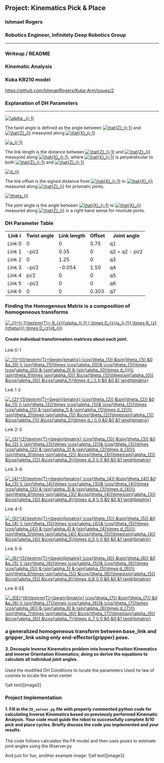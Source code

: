 ## Project: Kinematics Pick & Place
### Ishmael Rogers
### Robotics Engineer, Infinitely Deep Robotics Group



---
### Writeup / README
### Kinematic Analysis
### Kuka KR210 model

https://github.com/IshmaelRogers/Kuka-Arm/issues/2

### Explanation of DH Parameters
---
<a href="https://www.codecogs.com/eqnedit.php?latex=\alpha&space;_{i-1}" target="_blank"><img src="https://latex.codecogs.com/gif.latex?\alpha&space;_{i-1}" title="\alpha _{i-1}" /></a>

The twist angle is defined as the angle between <a href="https://www.codecogs.com/eqnedit.php?latex=\hat{Z}_{i-1}" target="_blank"><img src="https://latex.codecogs.com/gif.latex?\hat{Z}_{i-1}" title="\hat{Z}_{i-1}" /></a> and <a href="https://www.codecogs.com/eqnedit.php?latex=\hat{Z}_{i}" target="_blank"><img src="https://latex.codecogs.com/gif.latex?\hat{Z}_{i}" title="\hat{Z}_{i}" /></a> measured along <a href="https://www.codecogs.com/eqnedit.php?latex=\hat{X}_{i-1}" target="_blank"><img src="https://latex.codecogs.com/gif.latex?\hat{X}_{i-1}" title="\hat{X}_{i-1}" /></a>


<a href="https://www.codecogs.com/eqnedit.php?latex=a_{i-1}" target="_blank"><img src="https://latex.codecogs.com/gif.latex?a_{i-1}" title="a_{i-1}" /></a>

The link length is the distance between <a href="https://www.codecogs.com/eqnedit.php?latex=\hat{Z}_{i-1}" target="_blank"><img src="https://latex.codecogs.com/gif.latex?\hat{Z}_{i-1}" title="\hat{Z}_{i-1}" /></a> and <a href="https://www.codecogs.com/eqnedit.php?latex=\hat{Z}_{i}" target="_blank"><img src="https://latex.codecogs.com/gif.latex?\hat{Z}_{i}" title="\hat{Z}_{i}" /></a> measured along <a href="https://www.codecogs.com/eqnedit.php?latex=\hat{X}_{i-1}" target="_blank"><img src="https://latex.codecogs.com/gif.latex?\hat{X}_{i-1}" title="\hat{X}_{i-1}" /></a>, where <a href="https://www.codecogs.com/eqnedit.php?latex=\hat{X}_{i-1}" target="_blank"><img src="https://latex.codecogs.com/gif.latex?\hat{X}_{i-1}" title="\hat{X}_{i-1}" /></a> is perpendicular to both <a href="https://www.codecogs.com/eqnedit.php?latex=\hat{Z}_{i-1}" target="_blank"><img src="https://latex.codecogs.com/gif.latex?\hat{Z}_{i-1}" title="\hat{Z}_{i-1}" /></a> and <a href="https://www.codecogs.com/eqnedit.php?latex=\hat{Z}_{i-1}" target="_blank"><img src="https://latex.codecogs.com/gif.latex?\hat{Z}_{i-1}" title="\hat{Z}_{i-1}" /></a>

<a href="https://www.codecogs.com/eqnedit.php?latex=d_{i}" target="_blank"><img src="https://latex.codecogs.com/gif.latex?d_{i}" title="d_{i}" /></a>

The link offset is the signed distance from <a href="https://www.codecogs.com/eqnedit.php?latex=\hat{X}_{i-1}" target="_blank"><img src="https://latex.codecogs.com/gif.latex?\hat{X}_{i-1}" title="\hat{X}_{i-1}" /></a> to <a href="https://www.codecogs.com/eqnedit.php?latex=\hat{X}_{i}" target="_blank"><img src="https://latex.codecogs.com/gif.latex?\hat{X}_{i}" title="\hat{X}_{i}" /></a> measured along <a href="https://www.codecogs.com/eqnedit.php?latex=\hat{Z}_{i}" target="_blank"><img src="https://latex.codecogs.com/gif.latex?\hat{Z}_{i}" title="\hat{Z}_{i}" /></a> for prismatic joints. 

<a href="https://www.codecogs.com/eqnedit.php?latex=\theta_{i}" target="_blank"><img src="https://latex.codecogs.com/gif.latex?\theta_{i}" title="\theta_{i}" /></a>

The joint angle is the angle between <a href="https://www.codecogs.com/eqnedit.php?latex=\hat{X}_{i-1}" target="_blank"><img src="https://latex.codecogs.com/gif.latex?\hat{X}_{i-1}" title="\hat{X}_{i-1}" /></a> to <a href="https://www.codecogs.com/eqnedit.php?latex=\hat{X}_{i}" target="_blank"><img src="https://latex.codecogs.com/gif.latex?\hat{X}_{i}" title="\hat{X}_{i}" /></a> measured along <a href="https://www.codecogs.com/eqnedit.php?latex=\hat{Z}_{i}" target="_blank"><img src="https://latex.codecogs.com/gif.latex?\hat{Z}_{i}" title="\hat{Z}_{i}" /></a> in a right hand sense for revolute joints.



###
### DH Parameter Table 

<table>
  <tr>
    <th>Link i</th>
    <th>Twist angle</th>
    <th>Link length</th>
    <th>Offset</th>
    <th>Joint angle </th>
  </tr>
  <tr>
    <td>Link 0</td>
    <td>0</td>
    <td>0</td>
    <td>0.75</td>
    <td>q1</td>
  </tr>
  <tr>
    <td>Link 1</td>
    <td>-pi/2</td>
    <td>0.35</td>
    <td>0</td>
    <td>q2 = q2 - pi/2</td>
  </tr>
  <tr>
    <td>Link 2</td>
    <td>0</td>
    <td>1.25</td>
    <td>0</td>
    <td>q3</td>
  </tr>
  <tr>
    <td>Link 3</td>
    <td>-pi/2</td>
    <td>-0.054</td>
    <td>1.50</td>
    <td>q4</td>
  </tr>
  <tr>
    <td>Link 4</td>
    <td>pi/2</td>
    <td>0</td>
    <td>0</td>
    <td>q5</td>
  </tr>
  <tr>
    <td>Link 5</td>
    <td>-pi/2</td>
    <td>0</td>
    <td>0</td>
    <td>q6</td>
  </tr>
  <tr>
    <td>Link 6 </td>
    <td>0</td>
    <td>0</td>
    <td>0.303</td>
    <td>q7</td>
  </tr>
</table>

### Finding the Homogenous Matrix is a composition of homogeneous transforms

<a href="https://www.codecogs.com/eqnedit.php?latex=_{i}^{i-1}\textrm{T}=&space;R_{x}(\alpha_{i-1}&space;)&space;\times&space;D_{x}(a_{i-1})&space;\times&space;R_{z}(\theta{i})&space;\times&space;D_{z}(d_{i})" target="_blank"><img src="https://latex.codecogs.com/gif.latex?_{i}^{i-1}\textrm{T}=&space;R_{x}(\alpha_{i-1}&space;)&space;\times&space;D_{x}(a_{i-1})&space;\times&space;R_{z}(\theta{i})&space;\times&space;D_{z}(d_{i})" title="_{i}^{i-1}\textrm{T}= R_{x}(\alpha_{i-1} ) \times D_{x}(a_{i-1}) \times R_{z}(\theta{i}) \times D_{z}(d_{i})" /></a>

#### Create individual transformation matrices about each joint. 

Link 0-1

<a href="https://www.codecogs.com/eqnedit.php?latex=_{1}^{0}\textrm{T}=\begin{bmatrix}&space;\cos(\theta_{1})&space;&\sin(\theta_{1})&space;&0&space;&a_{0}&space;\\&space;\sin(\theta_{1})\times&space;\cos(\alpha_{0})&&space;\cos(\theta_{1})\times&space;\cos(\alpha_{0})&space;&-\sin(\alpha_0)&space;&-\sin(\alpha_{0}\times&space;d_{i})\\&space;\sin(\theta_1)\times&space;\sin(\alpha_{0})&space;&\cos(\theta_{1})\times\sin(\alpha_{0})&space;&\cos(\alpha_{0})&space;&\cos(\alpha_1\)\times&space;d_i&space;\\&space;0&space;&0&space;&0&space;&1&space;\end{bmatrix}" target="_blank"><img src="https://latex.codecogs.com/gif.latex?_{1}^{0}\textrm{T}=\begin{bmatrix}&space;\cos(\theta_{1})&space;&\sin(\theta_{1})&space;&0&space;&a_{0}&space;\\&space;\sin(\theta_{1})\times&space;\cos(\alpha_{0})&&space;\cos(\theta_{1})\times&space;\cos(\alpha_{0})&space;&-\sin(\alpha_0)&space;&-\sin(\alpha_{0}\times&space;d_{i})\\&space;\sin(\theta_1)\times&space;\sin(\alpha_{0})&space;&\cos(\theta_{1})\times\sin(\alpha_{0})&space;&\cos(\alpha_{0})&space;&\cos(\alpha_1\)\times&space;d_i&space;\\&space;0&space;&0&space;&0&space;&1&space;\end{bmatrix}" title="_{1}^{0}\textrm{T}=\begin{bmatrix} \cos(\theta_{1}) &\sin(\theta_{1}) &0 &a_{0} \\ \sin(\theta_{1})\times \cos(\alpha_{0})& \cos(\theta_{1})\times \cos(\alpha_{0}) &-\sin(\alpha_0) &-\sin(\alpha_{0}\times d_{i})\\ \sin(\theta_1)\times \sin(\alpha_{0}) &\cos(\theta_{1})\times\sin(\alpha_{0}) &\cos(\alpha_{0}) &\cos(\alpha_1\)\times d_i \\ 0 &0 &0 &1 \end{bmatrix}" /></a>

Link 1-2

<a href="https://www.codecogs.com/eqnedit.php?latex=_{2}^{1}\textrm{T}=\begin{bmatrix}&space;\cos(\theta_{2})&space;&\sin(\theta_{2})&space;&0&space;&a_{1}&space;\\&space;\sin(\theta_{2})\times&space;\cos(\alpha_{1})&&space;\cos(\theta_{2})\times&space;\cos(\alpha_{1})&space;&-\sin(\alpha_1)&space;&-\sin(\alpha_{1}\times&space;d_{2})\\&space;\sin(\theta_2)\times&space;\sin(\alpha_{1})&space;&\cos(\theta_{2})\times\sin(\alpha_{1})&space;&\cos(\alpha_{1})&space;&\cos(\alpha_2\)\times&space;d_i&space;\\&space;0&space;&0&space;&0&space;&1&space;\end{bmatrix}" target="_blank"><img src="https://latex.codecogs.com/gif.latex?_{2}^{1}\textrm{T}=\begin{bmatrix}&space;\cos(\theta_{2})&space;&\sin(\theta_{2})&space;&0&space;&a_{1}&space;\\&space;\sin(\theta_{2})\times&space;\cos(\alpha_{1})&&space;\cos(\theta_{2})\times&space;\cos(\alpha_{1})&space;&-\sin(\alpha_1)&space;&-\sin(\alpha_{1}\times&space;d_{2})\\&space;\sin(\theta_2)\times&space;\sin(\alpha_{1})&space;&\cos(\theta_{2})\times\sin(\alpha_{1})&space;&\cos(\alpha_{1})&space;&\cos(\alpha_2\)\times&space;d_i&space;\\&space;0&space;&0&space;&0&space;&1&space;\end{bmatrix}" title="_{2}^{1}\textrm{T}=\begin{bmatrix} \cos(\theta_{2}) &\sin(\theta_{2}) &0 &a_{1} \\ \sin(\theta_{2})\times \cos(\alpha_{1})& \cos(\theta_{2})\times \cos(\alpha_{1}) &-\sin(\alpha_1) &-\sin(\alpha_{1}\times d_{2})\\ \sin(\theta_2)\times \sin(\alpha_{1}) &\cos(\theta_{2})\times\sin(\alpha_{1}) &\cos(\alpha_{1}) &\cos(\alpha_2\)\times d_i \\ 0 &0 &0 &1 \end{bmatrix}" /></a>

Link 2-3

<a href="https://www.codecogs.com/eqnedit.php?latex=_{3}^{2}\textrm{T}=\begin{bmatrix}&space;\cos(\theta_{3})&space;&\sin(\theta_{3})&space;&0&space;&a_{2}&space;\\&space;\sin(\theta_{3})\times&space;\cos(\alpha_{2})&&space;\cos(\theta_{3})\times&space;\cos(\alpha_{2})&space;&-\sin(\alpha_2)&space;&-\sin(\alpha_{2}\times&space;d_{3})\\&space;\sin(\theta_3)\times&space;\sin(\alpha_{2})&space;&\cos(\theta_{3})\times\sin(\alpha_{2})&space;&\cos(\alpha_{2})&space;&\cos(\alpha_3\)\times&space;d_3&space;\\&space;0&space;&0&space;&0&space;&1&space;\end{bmatrix}" target="_blank"><img src="https://latex.codecogs.com/gif.latex?_{3}^{2}\textrm{T}=\begin{bmatrix}&space;\cos(\theta_{3})&space;&\sin(\theta_{3})&space;&0&space;&a_{2}&space;\\&space;\sin(\theta_{3})\times&space;\cos(\alpha_{2})&&space;\cos(\theta_{3})\times&space;\cos(\alpha_{2})&space;&-\sin(\alpha_2)&space;&-\sin(\alpha_{2}\times&space;d_{3})\\&space;\sin(\theta_3)\times&space;\sin(\alpha_{2})&space;&\cos(\theta_{3})\times\sin(\alpha_{2})&space;&\cos(\alpha_{2})&space;&\cos(\alpha_3\)\times&space;d_3&space;\\&space;0&space;&0&space;&0&space;&1&space;\end{bmatrix}" title="_{3}^{2}\textrm{T}=\begin{bmatrix} \cos(\theta_{3}) &\sin(\theta_{3}) &0 &a_{2} \\ \sin(\theta_{3})\times \cos(\alpha_{2})& \cos(\theta_{3})\times \cos(\alpha_{2}) &-\sin(\alpha_2) &-\sin(\alpha_{2}\times d_{3})\\ \sin(\theta_3)\times \sin(\alpha_{2}) &\cos(\theta_{3})\times\sin(\alpha_{2}) &\cos(\alpha_{2}) &\cos(\alpha_3\)\times d_3 \\ 0 &0 &0 &1 \end{bmatrix}" /></a>

Link 3-4

<a href="https://www.codecogs.com/eqnedit.php?latex=_{4}^{3}\textrm{T}=\begin{bmatrix}&space;\cos(\theta_{4})&space;&\sin(\theta_{4})&space;&0&space;&a_{3}&space;\\&space;\sin(\theta_{4})\times&space;\cos(\alpha_{3})&&space;\cos(\theta_{4})\times&space;\cos(\alpha_{3})&space;&-\sin(\alpha_3)&space;&-\sin(\alpha_{3}\times&space;d_{4})\\&space;\sin(\theta_4)\times&space;\sin(\alpha_{3})&space;&\cos(\theta_{4})\times\sin(\alpha_{3})&space;&\cos(\alpha_{3})&space;&\cos(\alpha_4\)\times&space;d_4&space;\\&space;0&space;&0&space;&0&space;&1&space;\end{bmatrix}" target="_blank"><img src="https://latex.codecogs.com/gif.latex?_{4}^{3}\textrm{T}=\begin{bmatrix}&space;\cos(\theta_{4})&space;&\sin(\theta_{4})&space;&0&space;&a_{3}&space;\\&space;\sin(\theta_{4})\times&space;\cos(\alpha_{3})&&space;\cos(\theta_{4})\times&space;\cos(\alpha_{3})&space;&-\sin(\alpha_3)&space;&-\sin(\alpha_{3}\times&space;d_{4})\\&space;\sin(\theta_4)\times&space;\sin(\alpha_{3})&space;&\cos(\theta_{4})\times\sin(\alpha_{3})&space;&\cos(\alpha_{3})&space;&\cos(\alpha_4\)\times&space;d_4&space;\\&space;0&space;&0&space;&0&space;&1&space;\end{bmatrix}" title="_{4}^{3}\textrm{T}=\begin{bmatrix} \cos(\theta_{4}) &\sin(\theta_{4}) &0 &a_{3} \\ \sin(\theta_{4})\times \cos(\alpha_{3})& \cos(\theta_{4})\times \cos(\alpha_{3}) &-\sin(\alpha_3) &-\sin(\alpha_{3}\times d_{4})\\ \sin(\theta_4)\times \sin(\alpha_{3}) &\cos(\theta_{4})\times\sin(\alpha_{3}) &\cos(\alpha_{3}) &\cos(\alpha_4\)\times d_4 \\ 0 &0 &0 &1 \end{bmatrix}" /></a>

Link 4-5

<a href="https://www.codecogs.com/eqnedit.php?latex=_{5}^{4}\textrm{T}=\begin{bmatrix}&space;\cos(\theta_{5})&space;&\sin(\theta_{5})&space;&0&space;&a_{4}&space;\\&space;\sin(\theta_{5})\times&space;\cos(\alpha_{4})&&space;\cos(\theta_{5})\times&space;\cos(\alpha_{4})&space;&-\sin(\alpha_4)&space;&-\sin(\alpha_{4}\times&space;d_{5})\\&space;\sin(\theta_5)\times&space;\sin(\alpha_{4})&space;&\cos(\theta_{5})\times\sin(\alpha_{4})&space;&\cos(\alpha_{4})&space;&\cos(\alpha_5\)\times&space;d_5&space;\\&space;0&space;&0&space;&0&space;&1&space;\end{bmatrix}" target="_blank"><img src="https://latex.codecogs.com/gif.latex?_{5}^{4}\textrm{T}=\begin{bmatrix}&space;\cos(\theta_{5})&space;&\sin(\theta_{5})&space;&0&space;&a_{4}&space;\\&space;\sin(\theta_{5})\times&space;\cos(\alpha_{4})&&space;\cos(\theta_{5})\times&space;\cos(\alpha_{4})&space;&-\sin(\alpha_4)&space;&-\sin(\alpha_{4}\times&space;d_{5})\\&space;\sin(\theta_5)\times&space;\sin(\alpha_{4})&space;&\cos(\theta_{5})\times\sin(\alpha_{4})&space;&\cos(\alpha_{4})&space;&\cos(\alpha_5\)\times&space;d_5&space;\\&space;0&space;&0&space;&0&space;&1&space;\end{bmatrix}" title="_{5}^{4}\textrm{T}=\begin{bmatrix} \cos(\theta_{5}) &\sin(\theta_{5}) &0 &a_{4} \\ \sin(\theta_{5})\times \cos(\alpha_{4})& \cos(\theta_{5})\times \cos(\alpha_{4}) &-\sin(\alpha_4) &-\sin(\alpha_{4}\times d_{5})\\ \sin(\theta_5)\times \sin(\alpha_{4}) &\cos(\theta_{5})\times\sin(\alpha_{4}) &\cos(\alpha_{4}) &\cos(\alpha_5\)\times d_5 \\ 0 &0 &0 &1 \end{bmatrix}" /></a>

Link 5-6

<a href="https://www.codecogs.com/eqnedit.php?latex=_{6}^{5}\textrm{T}=\begin{bmatrix}&space;\cos(\theta_{6})&space;&\sin(\theta_{6})&space;&0&space;&a_{5}&space;\\&space;\sin(\theta_{6})\times&space;\cos(\alpha_{5})&&space;\cos(\theta_{6})\times&space;\cos(\alpha_{5})&space;&-\sin(\alpha_5)&space;&-\sin(\alpha_{5}\times&space;d_{6})\\&space;\sin(\theta_6)\times&space;\sin(\alpha_{5})&space;&\cos(\theta_{6})\times\sin(\alpha_{5})&space;&\cos(\alpha_{5})&space;&\cos(\alpha_6\)\times&space;d_6&space;\\&space;0&space;&0&space;&0&space;&1&space;\end{bmatrix}" target="_blank"><img src="https://latex.codecogs.com/gif.latex?_{6}^{5}\textrm{T}=\begin{bmatrix}&space;\cos(\theta_{6})&space;&\sin(\theta_{6})&space;&0&space;&a_{5}&space;\\&space;\sin(\theta_{6})\times&space;\cos(\alpha_{5})&&space;\cos(\theta_{6})\times&space;\cos(\alpha_{5})&space;&-\sin(\alpha_5)&space;&-\sin(\alpha_{5}\times&space;d_{6})\\&space;\sin(\theta_6)\times&space;\sin(\alpha_{5})&space;&\cos(\theta_{6})\times\sin(\alpha_{5})&space;&\cos(\alpha_{5})&space;&\cos(\alpha_6\)\times&space;d_6&space;\\&space;0&space;&0&space;&0&space;&1&space;\end{bmatrix}" title="_{6}^{5}\textrm{T}=\begin{bmatrix} \cos(\theta_{6}) &\sin(\theta_{6}) &0 &a_{5} \\ \sin(\theta_{6})\times \cos(\alpha_{5})& \cos(\theta_{6})\times \cos(\alpha_{5}) &-\sin(\alpha_5) &-\sin(\alpha_{5}\times d_{6})\\ \sin(\theta_6)\times \sin(\alpha_{5}) &\cos(\theta_{6})\times\sin(\alpha_{5}) &\cos(\alpha_{5}) &\cos(\alpha_6\)\times d_6 \\ 0 &0 &0 &1 \end{bmatrix}" /></a>

Link 6-EE

<a href="https://www.codecogs.com/eqnedit.php?latex=_{EE}^{6}\textrm{T}=\begin{bmatrix}&space;\cos(\theta_{7})&space;&\sin(\theta_{7})&space;&0&space;&a_{6}&space;\\&space;\sin(\theta_{7})\times&space;\cos(\alpha_{6})&&space;\cos(\theta_{7})\times&space;\cos(\alpha_{6})&space;&-\sin(\alpha_6)&space;&-\sin(\alpha_{6}\times&space;d_{7})\\&space;\sin(\theta_7)\times&space;\sin(\alpha_{6})&space;&\cos(\theta_{7})\times\sin(\alpha_{6})&space;&\cos(\alpha_{6})&space;&\cos(\alpha_7\)\times&space;d_7&space;\\&space;0&space;&0&space;&0&space;&1&space;\end{bmatrix}" target="_blank"><img src="https://latex.codecogs.com/gif.latex?_{EE}^{6}\textrm{T}=\begin{bmatrix}&space;\cos(\theta_{7})&space;&\sin(\theta_{7})&space;&0&space;&a_{6}&space;\\&space;\sin(\theta_{7})\times&space;\cos(\alpha_{6})&&space;\cos(\theta_{7})\times&space;\cos(\alpha_{6})&space;&-\sin(\alpha_6)&space;&-\sin(\alpha_{6}\times&space;d_{7})\\&space;\sin(\theta_7)\times&space;\sin(\alpha_{6})&space;&\cos(\theta_{7})\times\sin(\alpha_{6})&space;&\cos(\alpha_{6})&space;&\cos(\alpha_7\)\times&space;d_7&space;\\&space;0&space;&0&space;&0&space;&1&space;\end{bmatrix}" title="_{EE}^{6}\textrm{T}=\begin{bmatrix} \cos(\theta_{7}) &\sin(\theta_{7}) &0 &a_{6} \\ \sin(\theta_{7})\times \cos(\alpha_{6})& \cos(\theta_{7})\times \cos(\alpha_{6}) &-\sin(\alpha_6) &-\sin(\alpha_{6}\times d_{7})\\ \sin(\theta_7)\times \sin(\alpha_{6}) &\cos(\theta_{7})\times\sin(\alpha_{6}) &\cos(\alpha_{6}) &\cos(\alpha_7\)\times d_7 \\ 0 &0 &0 &1 \end{bmatrix}" /></a>







### a generalized homogeneous transform between base_link and gripper_link using only end-effector(gripper) pose.



#### 3. Decouple Inverse Kinematics problem into Inverse Position Kinematics and inverse Orientation Kinematics; doing so derive the equations to calculate all individual joint angles.

Used the modified DH Conditions to locate the parameters
Used he law of cosines to locate the wrist center 

![alt text][image2]

### Project Implementation

#### 1. Fill in the `IK_server.py` file with properly commented python code for calculating Inverse Kinematics based on previously performed Kinematic Analysis. Your code must guide the robot to successfully complete 8/10 pick and place cycles. Briefly discuss the code you implemented and your results. 

The code follows calculates the FK model and then uses poses to estimate joint angles using the IKserver.py


And just for fun, another example image:
![alt text][image3]


